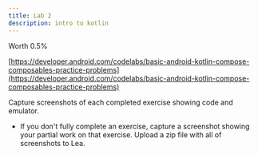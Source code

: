 ```yaml
---
title: Lab 2
description: intro to kotlin
---
```



Worth 0.5%

[https://developer.android.com/codelabs/basic-android-kotlin-compose-composables-practice-problems](https://developer.android.com/codelabs/basic-android-kotlin-compose-composables-practice-problems)

Capture screenshots of each completed exercise showing code and emulator.
  - If you don't fully complete an exercise, capture a screenshot showing your partial work on that exercise.
Upload a zip file with all of screenshots to Lea.
 

